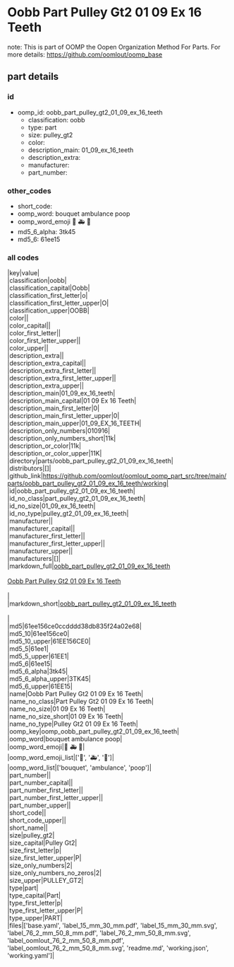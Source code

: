 # Oobb Part Pulley Gt2 01 09 Ex 16 Teeth  

note: This is part of OOMP the Oopen Organization Method For Parts. For more details: https://github.com/oomlout/oomp_base

##  part details





### id
* oomp_id: oobb_part_pulley_gt2_01_09_ex_16_teeth
  * classification: oobb
  * type: part
  * size: pulley_gt2
  * color: 
  * description_main: 01_09_ex_16_teeth
  * description_extra: 
  * manufacturer: 
  * part_number: 

### other_codes
* short_code: 
* oomp_word: bouquet ambulance poop
* oomp_word_emoji :bouquet: :ambulance: :poop:
* md5_6_alpha: 3tk45
* md5_6: 61ee15

### all codes 
|key|value|  
|classification|oobb|  
|classification_capital|Oobb|  
|classification_first_letter|o|  
|classification_first_letter_upper|O|  
|classification_upper|OOBB|  
|color||  
|color_capital||  
|color_first_letter||  
|color_first_letter_upper||  
|color_upper||  
|description_extra||  
|description_extra_capital||  
|description_extra_first_letter||  
|description_extra_first_letter_upper||  
|description_extra_upper||  
|description_main|01_09_ex_16_teeth|  
|description_main_capital|01 09 Ex 16 Teeth|  
|description_main_first_letter|0|  
|description_main_first_letter_upper|0|  
|description_main_upper|01_09_EX_16_TEETH|  
|description_only_numbers|010916|  
|description_only_numbers_short|11k|  
|description_or_color|11k|  
|description_or_color_upper|11K|  
|directory|parts/oobb_part_pulley_gt2_01_09_ex_16_teeth|  
|distributors|[]|  
|github_link|https://github.com/oomlout/oomlout_oomp_part_src/tree/main/parts/oobb_part_pulley_gt2_01_09_ex_16_teeth/working|  
|id|oobb_part_pulley_gt2_01_09_ex_16_teeth|  
|id_no_class|part_pulley_gt2_01_09_ex_16_teeth|  
|id_no_size|01_09_ex_16_teeth|  
|id_no_type|pulley_gt2_01_09_ex_16_teeth|  
|manufacturer||  
|manufacturer_capital||  
|manufacturer_first_letter||  
|manufacturer_first_letter_upper||  
|manufacturer_upper||  
|manufacturers|[]|  
|markdown_full|[oobb_part_pulley_gt2_01_09_ex_16_teeth](https://github.com/oomlout/oomlout_oomp_part_src/tree/main/parts/oobb_part_pulley_gt2_01_09_ex_16_teeth/working)<br>[](https://github.com/oomlout/oomlout_oomp_part_src/tree/main/parts/oobb_part_pulley_gt2_01_09_ex_16_teeth/working)<br>[Oobb Part Pulley Gt2 01 09 Ex 16 Teeth](https://github.com/oomlout/oomlout_oomp_part_src/tree/main/parts/oobb_part_pulley_gt2_01_09_ex_16_teeth/working)<br><br>|  
|markdown_short|[oobb_part_pulley_gt2_01_09_ex_16_teeth](https://github.com/oomlout/oomlout_oomp_part_src/tree/main/parts/oobb_part_pulley_gt2_01_09_ex_16_teeth/working)<br><br>|  
|md5|61ee156ce0ccdddd38db835f24a02e68|  
|md5_10|61ee156ce0|  
|md5_10_upper|61EE156CE0|  
|md5_5|61ee1|  
|md5_5_upper|61EE1|  
|md5_6|61ee15|  
|md5_6_alpha|3tk45|  
|md5_6_alpha_upper|3TK45|  
|md5_6_upper|61EE15|  
|name|Oobb Part Pulley Gt2 01 09 Ex 16 Teeth|  
|name_no_class|Part Pulley Gt2 01 09 Ex 16 Teeth|  
|name_no_size|01 09 Ex 16 Teeth|  
|name_no_size_short|01 09 Ex 16 Teeth|  
|name_no_type|Pulley Gt2 01 09 Ex 16 Teeth|  
|oomp_key|oomp_oobb_part_pulley_gt2_01_09_ex_16_teeth|  
|oomp_word|bouquet ambulance poop|  
|oomp_word_emoji|:bouquet: :ambulance: :poop:|  
|oomp_word_emoji_list|[':bouquet:', ':ambulance:', ':poop:']|  
|oomp_word_list|['bouquet', 'ambulance', 'poop']|  
|part_number||  
|part_number_capital||  
|part_number_first_letter||  
|part_number_first_letter_upper||  
|part_number_upper||  
|short_code||  
|short_code_upper||  
|short_name||  
|size|pulley_gt2|  
|size_capital|Pulley Gt2|  
|size_first_letter|p|  
|size_first_letter_upper|P|  
|size_only_numbers|2|  
|size_only_numbers_no_zeros|2|  
|size_upper|PULLEY_GT2|  
|type|part|  
|type_capital|Part|  
|type_first_letter|p|  
|type_first_letter_upper|P|  
|type_upper|PART|  
|files|['base.yaml', 'label_15_mm_30_mm.pdf', 'label_15_mm_30_mm.svg', 'label_76_2_mm_50_8_mm.pdf', 'label_76_2_mm_50_8_mm.svg', 'label_oomlout_76_2_mm_50_8_mm.pdf', 'label_oomlout_76_2_mm_50_8_mm.svg', 'readme.md', 'working.json', 'working.yaml']|  
